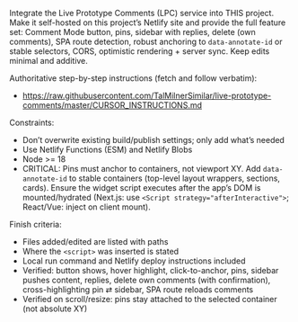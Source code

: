 Integrate the Live Prototype Comments (LPC) service into THIS project. Make it self-hosted on this project’s Netlify site and provide the full feature set: Comment Mode button, pins, sidebar with replies, delete (own comments), SPA route detection, robust anchoring to `data-annotate-id` or stable selectors, CORS, optimistic rendering + server sync. Keep edits minimal and additive.

Authoritative step-by-step instructions (fetch and follow verbatim):
- https://raw.githubusercontent.com/TalMilnerSimilar/live-prototype-comments/master/CURSOR_INSTRUCTIONS.md

Constraints:
- Don’t overwrite existing build/publish settings; only add what’s needed
- Use Netlify Functions (ESM) and Netlify Blobs
- Node >= 18
 - CRITICAL: Pins must anchor to containers, not viewport XY. Add `data-annotate-id` to stable containers (top-level layout wrappers, sections, cards). Ensure the widget script executes after the app’s DOM is mounted/hydrated (Next.js: use `<Script strategy="afterInteractive">`; React/Vue: inject on client mount).

Finish criteria:
- Files added/edited are listed with paths
- Where the `<script>` was inserted is stated
- Local run command and Netlify deploy instructions included
- Verified: button shows, hover highlight, click-to-anchor, pins, sidebar pushes content, replies, delete own comments (with confirmation), cross-highlighting pin ⇄ sidebar, SPA route reloads comments
 - Verified on scroll/resize: pins stay attached to the selected container (not absolute XY)
